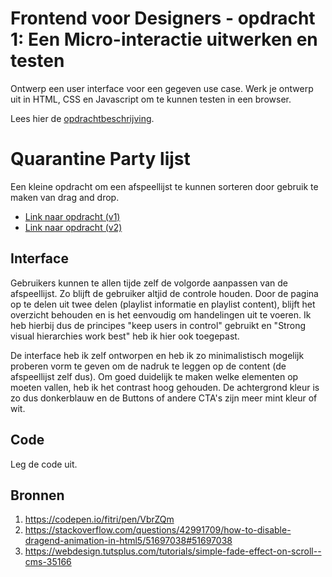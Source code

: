 # Frontend voor Designers - opdracht 1: Een Micro-interactie uitwerken en testen

Ontwerp een user interface voor een gegeven use case. Werk je ontwerp uit in HTML, CSS en Javascript om te kunnen testen in een browser.

Lees hier de [opdrachtbeschrijving](./opdrachtbeschrijving.md).


# Quarantine Party lijst
Een kleine opdracht om een afspeellijst te kunnen sorteren door gebruik te maken van drag and drop. 
<ul>
  <li>
    <a href="https://rowin2507.github.io/frontend-voor-designers-2021/opdracht1/v1/" target="_blank">Link naar opdracht (v1)</a>
  </li>
  <li>
    <a href="https://rowin2507.github.io/frontend-voor-designers-2021/opdracht1/v2/" target="_blank">Link naar opdracht (v2)</a>
  </li>
</ul>

## Interface
Gebruikers kunnen te allen tijde zelf de volgorde aanpassen van de afspeellijst. Zo blijft de gebruiker altjid de controle houden.
Door de pagina op te delen uit twee delen (playlist informatie en playlist content), blijft het overzicht behouden en is het eenvoudig om handelingen uit te voeren. Ik heb hierbij dus de principes "keep users in control" gebruikt en "Strong visual hierarchies work best" heb ik hier ook toegepast. 

De interface heb ik zelf ontworpen en heb ik zo minimalistisch mogelijk proberen vorm te geven om de nadruk te leggen op de content (de afspeellijst zelf dus). Om goed duidelijk te maken welke elementen op moeten vallen, heb ik het contrast hoog gehouden. De achtergrond kleur is zo dus donkerblauw en de Buttons of andere CTA's zijn meer mint kleur of wit.

## Code
Leg de code uit.

## Bronnen
1. https://codepen.io/fitri/pen/VbrZQm
2. https://stackoverflow.com/questions/42991709/how-to-disable-dragend-animation-in-html5/51697038#51697038
3. https://webdesign.tutsplus.com/tutorials/simple-fade-effect-on-scroll--cms-35166
